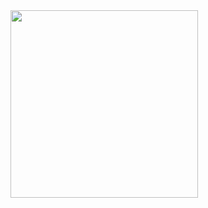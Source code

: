 





<img src="https://github.com/user-attachments/assets/9da95442-ca56-4bcd-aadf-162b3283bf86" width="300"/>
